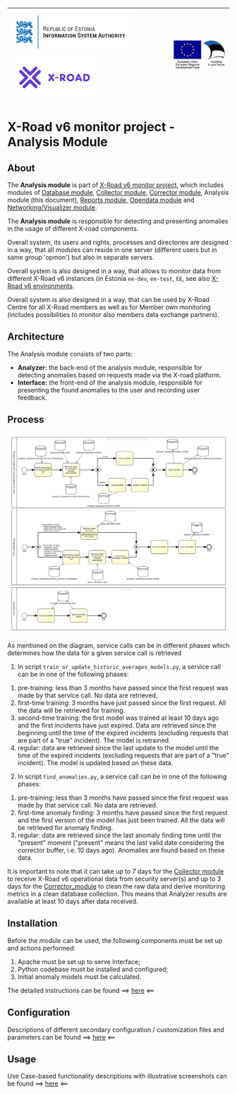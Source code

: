 
| [![Republic of Estonia Information System Authority](img/ria_100_en.png)](https://www.ria.ee/en/) [![X-ROAD](img/xroad_100_en.png)](https://www.ria.ee/en/x-road.html) | ![European Union / European Regional Development Fund / Investing in your future](img/eu_rdf_100_en.png "Documents that are tagged with EU/SF logos must keep the logos until 1.11.2022. If it has not stated otherwise in the documentation. If new documentation is created  using EU/SF resources the logos must be tagged appropriately so that the deadline for logos could be found.") |
| :-------------------------------------------------- | -------------------------: |

# X-Road v6 monitor project - Analysis Module

## About

The **Analysis module** is part of [X-Road v6 monitor project](../README.md), which includes modules of [Database module](database_module.md), [Collector module](collector_module.md), [Corrector module](corrector_module.md), Analysis module (this document), [Reports module](reports_module.md), [Opendata module](opendata_module.md) and [Networking/Visualizer module](networking_module.md).

The **Analysis module** is responsible for detecting and presenting anomalies in the usage of different X-road components. 

Overall system, its users and rights, processes and directories are designed in a way, that all modules can reside in one server (different users but in same group 'opmon') but also in separate servers. 

Overall system is also designed in a way, that allows to monitor data from different X-Road v6 instances (in Estonia `ee-dev`, `ee-test`, `EE`, see also [X-Road v6 environments](https://www.ria.ee/en/x-road-environments.html#v6).

Overall system is also designed in a way, that can be used by X-Road Centre for all X-Road members as well as for Member own monitoring (includes possibilities to monitor also members data exchange partners).

## Architecture

The Analysis module consists of two parts:

- **Analyzer:** the back-end of the analysis module, responsible for detecting anomalies based on requests made via the X-road platform.
- **Interface:** the front-end of the analysis module, responsible for presenting the found anomalies to the user and recording user feedback.

## Process

![analysis module diagram](img/analysis_module/x_road_analyzer.png "Analysis module diagram")

As mentioned on the diagram, service calls can be in different phases which determines how the data for a given service call is retrieved

1. In script ``train_or_update_historic_averages_models.py``, a service call can be in one of the following phases:

1) pre-training: less than 3 months have passed since the first request was made by that service call. No data are retrieved.
2) first-time training: 3 months have just passed since the first request. All the data will be retrieved for training.
3) second-time training: the first model was trained at least 10 days ago and the first incidents have just expired. Data are retrieved since the beginning until the time of the expired incidents (excluding requests that are part of a "true" incident). The model is retrained.
4) regular: data are retrieved since the last update to the model until the time of the expired incidents (excluding requests that are part of a "true" incident). The model is updated based on these data.

2. In script ``find_anomalies.py``, a service call can be in one of the following phases:

1) pre-training: less than 3 months have passed since the first request was made by that service call. No data are retrieved.
2) first-time anomaly finding: 3 months have passed since the first request and the first version of the model has just been trained. All the data will be retrieved for anomaly finding.
3) regular: data are retrieved since the last anomaly finding time until the "present" moment ("present" means the last valid date considering the corrector buffer, i.e. 10 days ago). Anomalies are found based on these data.

It is important to note that it can take up to 7 days for the [Collector module](collector_module.md) to receive X-Road v6 operational data from security server(s) and up to 3 days for the [Corrector_module](corrector_module.md) to clean the raw data and derive monitoring metrics in a clean database collection.
This means that Analyzer results are available at least 10 days after data received.

## Installation

Before the module can be used, the following components must be set up and actions performed:

1. Apache must be set up to serve Interface;
2. Python codebase must be installed and configured;
3. Initial anomaly models must be calculated.

The detailed instructions can be found ==> [here](analysis_module/installation.md) <==

## Configuration

Descriptions of different secondary configuration / customization files and parameters can be found ==> [here](analysis_module/customization.md) <==

## Usage

Use Case-based functionality descriptions with illustrative screenshots can be found ==> [here](analysis_module/usage.md) <==

